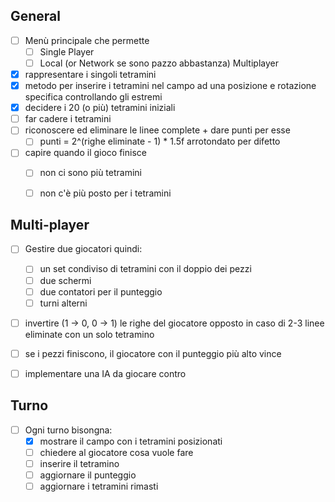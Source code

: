 ## General

- [ ] Menù principale che permette
  - [ ] Single Player
  - [ ] Local (or Network se sono pazzo abbastanza) Multiplayer

- [X] rappresentare i singoli tetramini
- [X] metodo per inserire i tetramini nel campo ad una posizione e rotazione specifica controllando gli estremi
- [X] decidere i 20 (o più) tetramini iniziali
- [ ] far cadere i tetramini
- [ ] riconoscere ed eliminare le linee complete + dare punti per esse 
  - [ ] punti = 2^(righe eliminate - 1) * 1.5f arrotondato per difetto
- [ ] capire quando il gioco finisce
  - [ ] non ci sono più tetramini
  - [ ] non c'è più posto per i tetramini


## Multi-player

- [ ] Gestire due giocatori quindi:
  - [ ] un set condiviso di tetramini con il doppio dei pezzi
  - [ ] due schermi 
  - [ ] due contatori per il punteggio
  - [ ] turni alterni
- [ ] invertire (1 -> 0, 0 -> 1) le righe del giocatore opposto in caso di 2-3 linee eliminate con un solo tetramino
- [ ] se i pezzi finiscono, il giocatore con il punteggio più alto vince
- [ ] implementare una IA da giocare contro


## Turno

- [ ] Ogni turno bisongna:
  - [X] mostrare il campo con i tetramini posizionati
  - [ ] chiedere al giocatore cosa vuole fare
  - [ ] inserire il tetramino
  - [ ] aggiornare il punteggio
  - [ ] aggiornare i tetramini rimasti